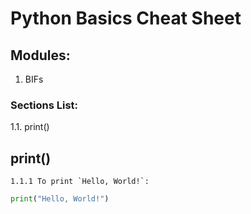 # Python Basics Cheat Sheet

## Modules:
1. BIFs

### Sections List:
  1.1. print()

## print()
    1.1.1 To print `Hello, World!`:

```Python
print("Hello, World!")
```
